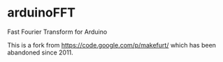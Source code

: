 arduinoFFT
==========

Fast Fourier Transform for Arduino

This is a fork from https://code.google.com/p/makefurt/ which has been abandoned since 2011.

